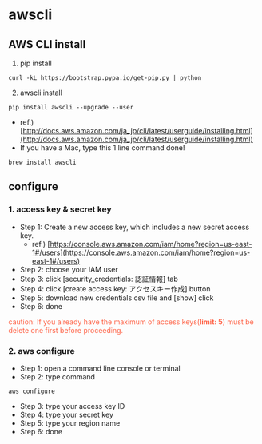 # awscli
## AWS CLI install
1. pip install
```
curl -kL https://bootstrap.pypa.io/get-pip.py | python
```
2. awscli install
```
pip install awscli --upgrade --user
```
  - ref.) [http://docs.aws.amazon.com/ja_jp/cli/latest/userguide/installing.html](http://docs.aws.amazon.com/ja_jp/cli/latest/userguide/installing.html)
  - If you have a Mac, type this 1 line command done!
  ```
  brew install awscli
  ```

## configure
### 1. access key & secret key
- Step 1: Create a new access key, which includes a new secret access key.
  - ref.) [https://console.aws.amazon.com/iam/home?region=us-east-1#/users](https://console.aws.amazon.com/iam/home?region=us-east-1#/users)
- Step 2: choose your IAM user
- Step 3: click [security_credentials: 認証情報] tab
- Step 4: click [create access key: アクセスキー作成] button
- Step 5: download new credentials csv file and [show] click
- Step 6: done

<font color="Tomato">caution: If you already have the maximum of access keys(**limit: 5**) must be delete one first before proceeding.</font>

### 2. aws configure
- Step 1: open a command line console or terminal
- Step 2: type command
```
aws configure
```
- Step 3: type your access key ID
- Step 4: type your secret key
- Step 5: type your region name
- Step 6: done
